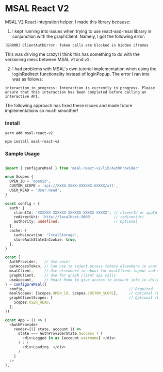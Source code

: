 # MSAL React V2

MSAL V2 React integration helper. I made this library because:

1. I kept running into issues when trying to use react-aad-msal library in conjunction with the graphClient. Namely, I got the following error:
```
[ERROR] ClientAuthError: Token calls are blocked in hidden iframes
```
This was driving me crazy! I think this has something to do with the versioning mess between MSAL v1 and v2.

2. I had problems with MSAL's own tutorial implementation when using the loginRedirect functionality instead of loginPopup. The error I ran into was as follows:
```
interaction_in_progress: Interaction is currently in progress. Please ensure that this interaction has been completed before calling an interactive API.
```

The following approach has fixed these issues and made future implementations so much smoother!

### Install

```
yarn add msal-react-v2
```
```
npm install msal-react-v2
```

### Sample Usage

```ts

import { configureMsal } from 'msal-react-v2/lib/AuthProvider'

enum Scopes {
  OPEN_ID = 'openid',
  CUSTOM_SCOPE = 'api://XXXX-XXXX-XXXXXX-XXXXX/all',
  USER_READ = 'User.Read',
}

const config = {
  auth: {
    clientId: 'XXXXXX-XXXXXX-XXXXXX-XXXXX-XXXXX', // clientId or appId
    redirectUri: 'http://localhost:3000',         // redirectUri
    authority: undefined,                         // Optional
  },
  cache: {
    cacheLocation: 'localStorage',
    storeAuthStateInCookie: true,
  },
}

const {
  AuthProvider,   // Use once!
  getAccessToken, // Can use to inject access tokens elsewhere in your app
  msalClient,     // Use elsewhere in about for msalClient.logout and such
  graphClient,    // Use for graph client api calls
  useAccount,     // React Hook to give access to account info in child components
} = configureMsal({
  config,                                                // Required
  msalScopes: [Scopes.OPEN_ID, Scopes.CUSTOM_SCOPE],     // Optional (But Recommended)
  graphClientScopes: [                                   // Optional (But Recommended
    Scopes.USER_READ,
  ],
})

const App = () => (
  <AuthProvider
    render={({ state, account }) =>
      state === AuthProviderState.Success ? (
        <div>Logged in as {account.username} </div>
      ) : (
        <div>Loading..</div>
      )
    }
  />
);

```
